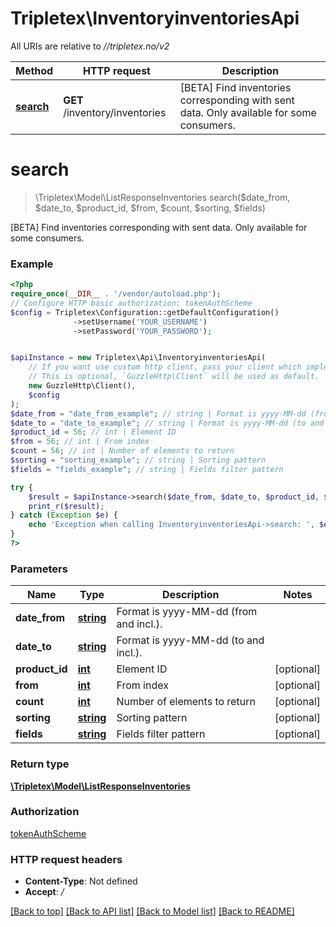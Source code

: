 # Tripletex\InventoryinventoriesApi

All URIs are relative to *//tripletex.no/v2*

Method | HTTP request | Description
------------- | ------------- | -------------
[**search**](InventoryinventoriesApi.md#search) | **GET** /inventory/inventories | [BETA] Find inventories corresponding with sent data. Only available for some consumers.

# **search**
> \Tripletex\Model\ListResponseInventories search($date_from, $date_to, $product_id, $from, $count, $sorting, $fields)

[BETA] Find inventories corresponding with sent data. Only available for some consumers.

### Example
```php
<?php
require_once(__DIR__ . '/vendor/autoload.php');
// Configure HTTP basic authorization: tokenAuthScheme
$config = Tripletex\Configuration::getDefaultConfiguration()
              ->setUsername('YOUR_USERNAME')
              ->setPassword('YOUR_PASSWORD');


$apiInstance = new Tripletex\Api\InventoryinventoriesApi(
    // If you want use custom http client, pass your client which implements `GuzzleHttp\ClientInterface`.
    // This is optional, `GuzzleHttp\Client` will be used as default.
    new GuzzleHttp\Client(),
    $config
);
$date_from = "date_from_example"; // string | Format is yyyy-MM-dd (from and incl.).
$date_to = "date_to_example"; // string | Format is yyyy-MM-dd (to and incl.).
$product_id = 56; // int | Element ID
$from = 56; // int | From index
$count = 56; // int | Number of elements to return
$sorting = "sorting_example"; // string | Sorting pattern
$fields = "fields_example"; // string | Fields filter pattern

try {
    $result = $apiInstance->search($date_from, $date_to, $product_id, $from, $count, $sorting, $fields);
    print_r($result);
} catch (Exception $e) {
    echo 'Exception when calling InventoryinventoriesApi->search: ', $e->getMessage(), PHP_EOL;
}
?>
```

### Parameters

Name | Type | Description  | Notes
------------- | ------------- | ------------- | -------------
 **date_from** | [**string**](../Model/.md)| Format is yyyy-MM-dd (from and incl.). |
 **date_to** | [**string**](../Model/.md)| Format is yyyy-MM-dd (to and incl.). |
 **product_id** | [**int**](../Model/.md)| Element ID | [optional]
 **from** | [**int**](../Model/.md)| From index | [optional]
 **count** | [**int**](../Model/.md)| Number of elements to return | [optional]
 **sorting** | [**string**](../Model/.md)| Sorting pattern | [optional]
 **fields** | [**string**](../Model/.md)| Fields filter pattern | [optional]

### Return type

[**\Tripletex\Model\ListResponseInventories**](../Model/ListResponseInventories.md)

### Authorization

[tokenAuthScheme](../../README.md#tokenAuthScheme)

### HTTP request headers

 - **Content-Type**: Not defined
 - **Accept**: */*

[[Back to top]](#) [[Back to API list]](../../README.md#documentation-for-api-endpoints) [[Back to Model list]](../../README.md#documentation-for-models) [[Back to README]](../../README.md)

